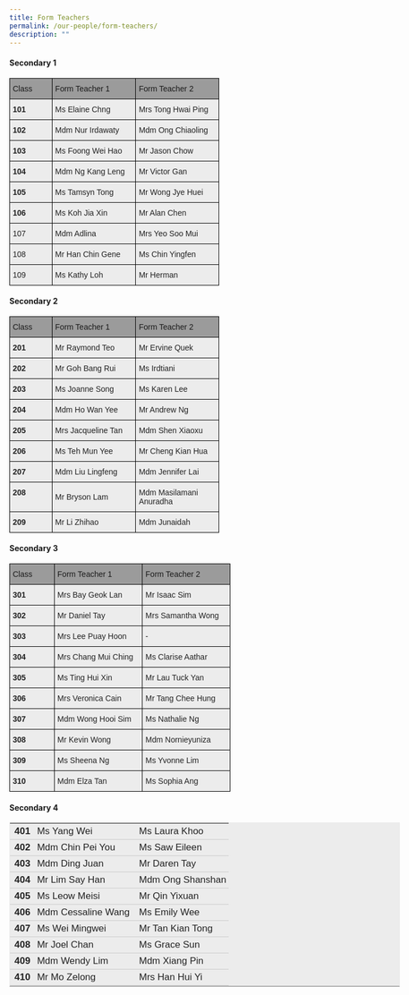 ```yaml
---
title: Form Teachers
permalink: /our-people/form-teachers/
description: ""
---
```

<h4>Secondary 1</h4>

<style type="text/css">
.tg  {border-collapse:collapse;border-spacing:0;}
.tg td{border-color:black;border-style:solid;border-width:1px;font-family:Arial, sans-serif;font-size:14px;
  overflow:hidden;padding:10px 5px;word-break:normal;}
.tg th{border-color:black;border-style:solid;border-width:1px;font-family:Arial, sans-serif;font-size:14px;
  font-weight:normal;overflow:hidden;padding:10px 5px;word-break:normal;}
.tg .tg-fxx4{background-color:#ECECEC;color:#222;text-align:left;vertical-align:middle}
.tg .tg-0x09{background-color:#9b9b9b;text-align:left;vertical-align:top}
.tg .tg-b4br{background-color:#ECECEC;color:#222;font-weight:bold;text-align:left;vertical-align:top}
</style>
<table class="tg" style="undefined;table-layout: fixed; width: 375px">
<colgroup>
<col style="width: 76px">
<col style="width: 150px">
<col style="width: 149px">
</colgroup>
<thead>
  <tr>
    <th class="tg-0x09">Class </th>
    <th class="tg-0x09">Form Teacher 1</th>
    <th class="tg-0x09">Form Teacher 2</th>
  </tr>
</thead>
<tbody>
  <tr>
    <td class="tg-b4br">101</td>
    <td class="tg-fxx4"><span style="color:#222">Ms Elaine Chng </span></td>
    <td class="tg-fxx4"><span style="color:#222">Mrs Tong Hwai Ping</span></td>
  </tr>
  <tr>
    <td class="tg-b4br">102</td>
    <td class="tg-fxx4"><span style="color:#222">Mdm Nur Irdawaty </span><br></td>
    <td class="tg-fxx4"><span style="color:#222">Mdm Ong Chiaoling </span></td>
  </tr>
  <tr>
    <td class="tg-b4br">103</td>
    <td class="tg-fxx4"><span style="color:#222">Ms Foong Wei Hao </span><br></td>
    <td class="tg-fxx4"><span style="color:#222">Mr Jason Chow</span></td>
  </tr>
  <tr>
    <td class="tg-b4br">104</td>
    <td class="tg-fxx4"><span style="color:#222">Mdm Ng Kang Leng</span><br></td>
    <td class="tg-fxx4"><span style="color:#222">Mr Victor Gan</span><br></td>
  </tr>
  <tr>
    <td class="tg-b4br">105</td>
    <td class="tg-fxx4"><span style="color:#222">Ms Tamsyn Tong</span><br></td>
    <td class="tg-fxx4"><span style="color:#222">Mr Wong Jye Huei</span><br></td>
  </tr>
  <tr>
    <td class="tg-b4br">106</td>
    <td class="tg-fxx4"><span style="color:#222">Ms Koh Jia Xin</span><br></td>
    <td class="tg-fxx4"><span style="color:#222">Mr Alan Chen</span></td>
  </tr>
  <tr>
    <td class="tg-fxx4"><span style="color:#222"> </span>107</td>
    <td class="tg-fxx4"><span style="color:#222">Mdm Adlina</span><br></td>
    <td class="tg-fxx4"><span style="color:#222">Mrs Yeo Soo Mui</span><br></td>
  </tr>
  <tr>
    <td class="tg-fxx4"><span style="color:#222"> </span>108</td>
    <td class="tg-fxx4"><span style="color:#222">Mr Han Chin Gene</span><br></td>
    <td class="tg-fxx4"><span style="color:#222">Ms Chin Yingfen</span><br></td>
  </tr>
  <tr>
    <td class="tg-fxx4"><span style="color:#222"> </span>109</td>
    <td class="tg-fxx4"><span style="color:#222">Ms Kathy Loh</span><br></td>
    <td class="tg-fxx4"><span style="color:#222">Mr Herman</span><br></td>
  </tr>
</tbody>
</table>

<h4>Secondary 2</h4>

<style type="text/css">
.tg  {border-collapse:collapse;border-spacing:0;}
.tg td{border-color:black;border-style:solid;border-width:1px;font-family:Arial, sans-serif;font-size:14px;
  overflow:hidden;padding:10px 5px;word-break:normal;}
.tg th{border-color:black;border-style:solid;border-width:1px;font-family:Arial, sans-serif;font-size:14px;
  font-weight:normal;overflow:hidden;padding:10px 5px;word-break:normal;}
.tg .tg-fxx4{background-color:#ECECEC;color:#222;text-align:left;vertical-align:middle}
.tg .tg-0x09{background-color:#9b9b9b;text-align:left;vertical-align:top}
.tg .tg-b4br{background-color:#ECECEC;color:#222;font-weight:bold;text-align:left;vertical-align:top}
</style>
<table class="tg" style="undefined;table-layout: fixed; width: 375px">
<colgroup>
<col style="width: 76px">
<col style="width: 150px">
<col style="width: 149px">
</colgroup>
<thead>
  <tr>
    <th class="tg-0x09">Class </th>
    <th class="tg-0x09">Form Teacher 1</th>
    <th class="tg-0x09">Form Teacher 2</th>
  </tr>
</thead>
<tbody>
  <tr>
    <td class="tg-b4br">201</td>
    <td class="tg-fxx4"><span style="color:#222">Mr Raymond Teo </span><br></td>
    <td class="tg-fxx4"><span style="color:#222">Mr Ervine Quek</span><br></td>
  </tr>
  <tr>
    <td class="tg-b4br">202</td>
    <td class="tg-fxx4"><span style="color:#222">Mr Goh Bang Rui </span><br></td>
    <td class="tg-fxx4"><span style="color:#222">Ms Irdtiani </span><br></td>
  </tr>
  <tr>
    <td class="tg-b4br">203</td>
    <td class="tg-fxx4"><span style="color:#222">Ms Joanne Song</span><br></td>
    <td class="tg-fxx4"><span style="color:#222">Ms Karen Lee </span><br></td>
  </tr>
  <tr>
    <td class="tg-b4br">204</td>
    <td class="tg-fxx4"><span style="color:#222">Mdm Ho Wan Yee</span><br></td>
    <td class="tg-fxx4"><span style="color:#222">Mr Andrew Ng</span></td>
  </tr>
  <tr>
    <td class="tg-b4br">205</td>
    <td class="tg-fxx4"><span style="color:#222">Mrs Jacqueline Tan </span><br></td>
    <td class="tg-fxx4"><span style="color:#222">Mdm Shen Xiaoxu</span></td>
  </tr>
  <tr>
    <td class="tg-b4br">206</td>
    <td class="tg-fxx4"><span style="color:#222">Ms Teh Mun Yee </span><br></td>
    <td class="tg-fxx4"><span style="color:#222">Mr Cheng Kian Hua</span></td>
  </tr>
  <tr>
    <td class="tg-b4br">207</td>
    <td class="tg-fxx4"><span style="color:#222">Mdm Liu Lingfeng </span></td>
    <td class="tg-fxx4"><span style="color:#222">Mdm Jennifer Lai</span><br></td>
  </tr>
  <tr>
    <td class="tg-b4br">208</td>
    <td class="tg-fxx4"><span style="color:#222">Mr Bryson Lam </span><br></td>
    <td class="tg-fxx4"><span style="color:#222">Mdm Masilamani Anuradha</span><br></td>
  </tr>
  <tr>
    <td class="tg-b4br">209</td>
    <td class="tg-fxx4"><span style="color:#222">Mr Li Zhihao</span><br></td>
    <td class="tg-fxx4"><span style="color:#222">Mdm Junaidah</span></td>
  </tr>
</tbody>
</table>

<h4>Secondary 3</h4>
<style type="text/css">
.tg  {border-collapse:collapse;border-spacing:0;}
.tg td{border-color:black;border-style:solid;border-width:1px;font-family:Arial, sans-serif;font-size:14px;
  overflow:hidden;padding:10px 5px;word-break:normal;}
.tg th{border-color:black;border-style:solid;border-width:1px;font-family:Arial, sans-serif;font-size:14px;
  font-weight:normal;overflow:hidden;padding:10px 5px;word-break:normal;}
.tg .tg-fxx4{background-color:#ECECEC;color:#222;text-align:left;vertical-align:middle}
.tg .tg-0x09{background-color:#9b9b9b;text-align:left;vertical-align:top}
.tg .tg-b4br{background-color:#ECECEC;color:#222;font-weight:bold;text-align:left;vertical-align:top}
</style>
<table class="tg" style="undefined;table-layout: fixed; width: 395px">
<colgroup>
<col style="width: 80px">
<col style="width: 158px">
<col style="width: 157px">
</colgroup>
<thead>
  <tr>
    <th class="tg-0x09">Class </th>
    <th class="tg-0x09">Form Teacher 1</th>
    <th class="tg-0x09">Form Teacher 2</th>
  </tr>
</thead>
<tbody>
  <tr>
    <td class="tg-b4br">301</td>
    <td class="tg-fxx4"><span style="color:#222">Mrs Bay Geok Lan</span><br></td>
    <td class="tg-fxx4"><span style="color:#222">Mr Isaac Sim</span><br></td>
  </tr>
  <tr>
    <td class="tg-b4br">302</td>
    <td class="tg-fxx4"><span style="color:#222">Mr Daniel Tay</span><br></td>
    <td class="tg-fxx4"><span style="color:#222">Mrs Samantha Wong</span><br></td>
  </tr>
  <tr>
    <td class="tg-b4br">303</td>
    <td class="tg-fxx4"><span style="color:#222">Mrs Lee Puay Hoon</span><br></td>
    <td class="tg-fxx4"><span style="color:#222">- </span><br></td>
  </tr>
  <tr>
    <td class="tg-b4br">304</td>
    <td class="tg-fxx4"><span style="color:#222">Mrs Chang Mui Ching</span></td>
    <td class="tg-fxx4"><span style="color:#222">Ms Clarise Aathar</span></td>
  </tr>
  <tr>
    <td class="tg-b4br">305</td>
    <td class="tg-fxx4"><span style="color:#222">Ms Ting Hui Xin </span></td>
    <td class="tg-fxx4"><span style="color:#222">Mr Lau Tuck Yan</span><br></td>
  </tr>
  <tr>
    <td class="tg-b4br">306</td>
    <td class="tg-fxx4"><span style="color:#222">Mrs Veronica Cain</span></td>
    <td class="tg-fxx4"><span style="color:#222">Mr Tang Chee Hung</span><br></td>
  </tr>
  <tr>
    <td class="tg-b4br">307</td>
    <td class="tg-fxx4"><span style="color:#222">Mdm Wong Hooi Sim</span><br></td>
    <td class="tg-fxx4"><span style="color:#222">Ms Nathalie Ng</span><br></td>
  </tr>
  <tr>
    <td class="tg-b4br">308</td>
    <td class="tg-fxx4"><span style="color:#222">Mr Kevin Wong</span><br></td>
    <td class="tg-fxx4"><span style="color:#222">Mdm Nornieyuniza</span><br></td>
  </tr>
  <tr>
    <td class="tg-b4br">309</td>
    <td class="tg-fxx4"><span style="color:#222">Ms Sheena Ng </span><br></td>
    <td class="tg-fxx4"><span style="color:#222">Ms Yvonne Lim</span><br></td>
  </tr>
  <tr>
    <td class="tg-b4br">310</td>
    <td class="tg-fxx4"><span style="color:#222">Mdm Elza Tan </span></td>
    <td class="tg-fxx4"><span style="color:#222">Ms Sophia Ang</span></td>
  </tr>
</tbody>
</table>

<h4>Secondary 4</h4>

<table class="iveo_table ives_tab_modern1" style="margin-top: 0px; margin-right: 0px !important; margin-bottom: 0px; margin-left: 0px; outline: 0px; padding: 0px; box-sizing: border-box; border-collapse: collapse; border-width: 1px 1px 2px; border-style: solid; border-color: rgb(234, 234, 234) rgb(234, 234, 234) rgb(175, 175, 175); border-image: initial; background-color: rgb(236, 236, 236); width: 697.5px; height: auto !important; color: rgb(0, 0, 0); font-family: Raleway, sans-serif; font-size: 17px; font-style: normal; font-variant-ligatures: normal; font-variant-caps: normal; font-weight: 400; letter-spacing: normal; orphans: 2; text-align: left; text-transform: none; white-space: normal; widows: 2; word-spacing: 0px; -webkit-text-stroke-width: 0px; text-decoration-thickness: initial; text-decoration-style: initial; text-decoration-color: initial;"><tbody style="margin: 0px; outline: 0px; padding: 0px; box-sizing: border-box;"><tr style="margin: 0px; outline: 0px; padding: 0px; box-sizing: border-box;"><td style="margin: 0px; outline: 0px; padding: 4px 4px 4px 8px; box-sizing: border-box; text-align: left; color: rgb(34, 34, 34); border-bottom: 1px solid rgb(204, 204, 204);"><strong style="margin: 0px; outline: 0px; padding: 0px; box-sizing: border-box;">401</strong></td><td style="margin: 0px; outline: 0px; padding: 4px 4px 4px 8px; box-sizing: border-box; text-align: left; color: rgb(34, 34, 34); border-bottom: 1px solid rgb(204, 204, 204);">Ms Yang Wei&nbsp;<br style="margin: 0px; outline: 0px; padding: 0px; box-sizing: border-box;"></td><td style="margin: 0px; outline: 0px; padding: 4px 4px 4px 8px; box-sizing: border-box; text-align: left; color: rgb(34, 34, 34); border-bottom: 1px solid rgb(204, 204, 204);">Ms Laura Khoo&nbsp;<br style="margin: 0px; outline: 0px; padding: 0px; box-sizing: border-box;"></td></tr><tr style="margin: 0px; outline: 0px; padding: 0px; box-sizing: border-box;"><td style="margin: 0px; outline: 0px; padding: 4px 4px 4px 8px; box-sizing: border-box; text-align: left; color: rgb(34, 34, 34); border-bottom: 1px solid rgb(204, 204, 204);"><strong style="margin: 0px; outline: 0px; padding: 0px; box-sizing: border-box;">402</strong></td><td style="margin: 0px; outline: 0px; padding: 4px 4px 4px 8px; box-sizing: border-box; text-align: left; color: rgb(34, 34, 34); border-bottom: 1px solid rgb(204, 204, 204);">Mdm Chin Pei You&nbsp;<br style="margin: 0px; outline: 0px; padding: 0px; box-sizing: border-box;"></td><td style="margin: 0px; outline: 0px; padding: 4px 4px 4px 8px; box-sizing: border-box; text-align: left; color: rgb(34, 34, 34); border-bottom: 1px solid rgb(204, 204, 204);">Ms Saw Eileen<br style="margin: 0px; outline: 0px; padding: 0px; box-sizing: border-box;"></td></tr><tr style="margin: 0px; outline: 0px; padding: 0px; box-sizing: border-box;"><td style="margin: 0px; outline: 0px; padding: 4px 4px 4px 8px; box-sizing: border-box; text-align: left; color: rgb(34, 34, 34); border-bottom: 1px solid rgb(204, 204, 204);"><strong style="margin: 0px; outline: 0px; padding: 0px; box-sizing: border-box;">403</strong></td><td style="margin: 0px; outline: 0px; padding: 4px 4px 4px 8px; box-sizing: border-box; text-align: left; color: rgb(34, 34, 34); border-bottom: 1px solid rgb(204, 204, 204);">Mdm Ding Juan<br style="margin: 0px; outline: 0px; padding: 0px; box-sizing: border-box;"></td><td style="margin: 0px; outline: 0px; padding: 4px 4px 4px 8px; box-sizing: border-box; text-align: left; color: rgb(34, 34, 34); border-bottom: 1px solid rgb(204, 204, 204);">Mr Daren Tay&nbsp;<br style="margin: 0px; outline: 0px; padding: 0px; box-sizing: border-box;"></td></tr><tr style="margin: 0px; outline: 0px; padding: 0px; box-sizing: border-box;"><td style="margin: 0px; outline: 0px; padding: 4px 4px 4px 8px; box-sizing: border-box; text-align: left; color: rgb(34, 34, 34); border-bottom: 1px solid rgb(204, 204, 204);"><strong style="margin: 0px; outline: 0px; padding: 0px; box-sizing: border-box;">404</strong></td><td style="margin: 0px; outline: 0px; padding: 4px 4px 4px 8px; box-sizing: border-box; text-align: left; color: rgb(34, 34, 34); border-bottom: 1px solid rgb(204, 204, 204);">Mr Lim Say Han</td><td style="margin: 0px; outline: 0px; padding: 4px 4px 4px 8px; box-sizing: border-box; text-align: left; color: rgb(34, 34, 34); border-bottom: 1px solid rgb(204, 204, 204);">Mdm Ong Shanshan</td></tr><tr style="margin: 0px; outline: 0px; padding: 0px; box-sizing: border-box;"><td style="margin: 0px; outline: 0px; padding: 4px 4px 4px 8px; box-sizing: border-box; text-align: left; color: rgb(34, 34, 34); border-bottom: 1px solid rgb(204, 204, 204);"><strong style="margin: 0px; outline: 0px; padding: 0px; box-sizing: border-box;">405</strong></td><td style="margin: 0px; outline: 0px; padding: 4px 4px 4px 8px; box-sizing: border-box; text-align: left; color: rgb(34, 34, 34); border-bottom: 1px solid rgb(204, 204, 204);">Ms Leow Meisi</td><td style="margin: 0px; outline: 0px; padding: 4px 4px 4px 8px; box-sizing: border-box; text-align: left; color: rgb(34, 34, 34); border-bottom: 1px solid rgb(204, 204, 204);">Mr Qin Yixuan</td></tr><tr style="margin: 0px; outline: 0px; padding: 0px; box-sizing: border-box;"><td style="margin: 0px; outline: 0px; padding: 4px 4px 4px 8px; box-sizing: border-box; text-align: left; color: rgb(34, 34, 34); border-bottom: 1px solid rgb(204, 204, 204);"><strong style="margin: 0px; outline: 0px; padding: 0px; box-sizing: border-box;">406</strong></td><td style="margin: 0px; outline: 0px; padding: 4px 4px 4px 8px; box-sizing: border-box; text-align: left; color: rgb(34, 34, 34); border-bottom: 1px solid rgb(204, 204, 204);">Mdm Cessaline Wang&nbsp;</td><td style="margin: 0px; outline: 0px; padding: 4px 4px 4px 8px; box-sizing: border-box; text-align: left; color: rgb(34, 34, 34); border-bottom: 1px solid rgb(204, 204, 204);">Ms Emily Wee&nbsp;<br style="margin: 0px; outline: 0px; padding: 0px; box-sizing: border-box;"></td></tr><tr style="margin: 0px; outline: 0px; padding: 0px; box-sizing: border-box;"><td style="margin: 0px; outline: 0px; padding: 4px 4px 4px 8px; box-sizing: border-box; text-align: left; color: rgb(34, 34, 34); border-bottom: 1px solid rgb(204, 204, 204);"><strong style="margin: 0px; outline: 0px; padding: 0px; box-sizing: border-box;">407</strong></td><td style="margin: 0px; outline: 0px; padding: 4px 4px 4px 8px; box-sizing: border-box; text-align: left; color: rgb(34, 34, 34); border-bottom: 1px solid rgb(204, 204, 204);">Ms Wei Mingwei&nbsp;<br style="margin: 0px; outline: 0px; padding: 0px; box-sizing: border-box;"></td><td style="margin: 0px; outline: 0px; padding: 4px 4px 4px 8px; box-sizing: border-box; text-align: left; color: rgb(34, 34, 34); border-bottom: 1px solid rgb(204, 204, 204);">Mr Tan Kian Tong</td></tr><tr style="margin: 0px; outline: 0px; padding: 0px; box-sizing: border-box;"><td style="margin: 0px; outline: 0px; padding: 4px 4px 4px 8px; box-sizing: border-box; text-align: left; color: rgb(34, 34, 34); border-bottom: 1px solid rgb(204, 204, 204);"><strong style="margin: 0px; outline: 0px; padding: 0px; box-sizing: border-box;">408</strong></td><td style="margin: 0px; outline: 0px; padding: 4px 4px 4px 8px; box-sizing: border-box; text-align: left; color: rgb(34, 34, 34); border-bottom: 1px solid rgb(204, 204, 204);">Mr Joel Chan&nbsp;&nbsp;<br style="margin: 0px; outline: 0px; padding: 0px; box-sizing: border-box;"></td><td style="margin: 0px; outline: 0px; padding: 4px 4px 4px 8px; box-sizing: border-box; text-align: left; color: rgb(34, 34, 34); border-bottom: 1px solid rgb(204, 204, 204);">Ms Grace Sun</td></tr><tr style="margin: 0px; outline: 0px; padding: 0px; box-sizing: border-box;"><td style="margin: 0px; outline: 0px; padding: 4px 4px 4px 8px; box-sizing: border-box; text-align: left; color: rgb(34, 34, 34); border-bottom: 1px solid rgb(204, 204, 204);"><strong style="margin: 0px; outline: 0px; padding: 0px; box-sizing: border-box;">409</strong></td><td style="margin: 0px; outline: 0px; padding: 4px 4px 4px 8px; box-sizing: border-box; text-align: left; color: rgb(34, 34, 34); border-bottom: 1px solid rgb(204, 204, 204);">Mdm Wendy Lim<br style="margin: 0px; outline: 0px; padding: 0px; box-sizing: border-box;"></td><td style="margin: 0px; outline: 0px; padding: 4px 4px 4px 8px; box-sizing: border-box; text-align: left; color: rgb(34, 34, 34); border-bottom: 1px solid rgb(204, 204, 204);">Mdm Xiang Pin&nbsp;<br style="margin: 0px; outline: 0px; padding: 0px; box-sizing: border-box;"></td></tr><tr style="margin: 0px; outline: 0px; padding: 0px; box-sizing: border-box;"><td style="margin: 0px; outline: 0px; padding: 4px 4px 4px 8px; box-sizing: border-box; text-align: left; color: rgb(34, 34, 34); border-bottom: 1px solid rgb(204, 204, 204);"><strong style="margin: 0px; outline: 0px; padding: 0px; box-sizing: border-box;">410</strong></td><td style="margin: 0px; outline: 0px; padding: 4px 4px 4px 8px; box-sizing: border-box; text-align: left; color: rgb(34, 34, 34); border-bottom: 1px solid rgb(204, 204, 204);">Mr Mo Zelong&nbsp;</td><td style="margin: 0px; outline: 0px; padding: 4px 4px 4px 8px; box-sizing: border-box; text-align: left; color: rgb(34, 34, 34); border-bottom: 1px solid rgb(204, 204, 204);">Mrs Han Hui Yi&nbsp;</td></tr></tbody></table>